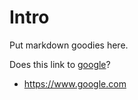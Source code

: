 # Intro

Put markdown goodies here.

Does this link to [google]()?


[google]: [https://www.google.com]()


- https://www.google.com

